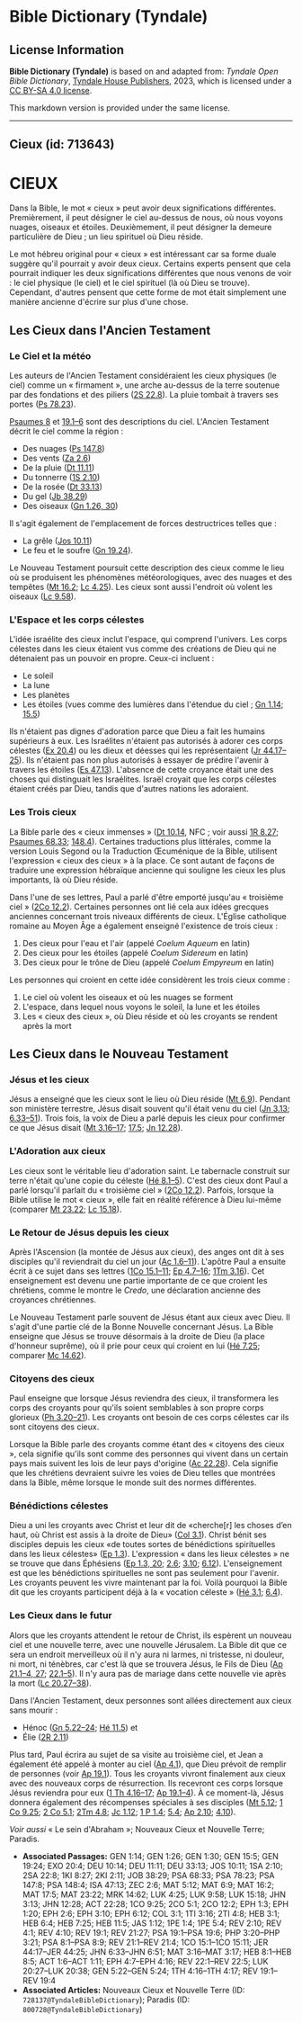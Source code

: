 # Bible Dictionary (Tyndale)

## License Information

**Bible Dictionary (Tyndale)** is based on and adapted from: _Tyndale Open Bible Dictionary_, [Tyndale House Publishers](https://tyndaleopenresources.com/), 2023, which is licensed under a [CC BY-SA 4.0 license](https://creativecommons.org/licenses/by-sa/4.0/legalcode.en).

This markdown version is provided under the same license.



--------------------------------

## Cieux (id: 713643)

CIEUX
=====

Dans la Bible, le mot « cieux » peut avoir deux significations différentes. Premièrement, il peut désigner le ciel au\-dessus de nous, où nous voyons nuages, oiseaux et étoiles. Deuxièmement, il peut désigner la demeure particulière de Dieu ; un lieu spirituel où Dieu réside.

Le mot hébreu original pour « cieux » est intéressant car sa forme duale suggère qu'il pourrait y avoir deux cieux. Certains experts pensent que cela pourrait indiquer les deux significations différentes que nous venons de voir : le ciel physique (le ciel) et le ciel spirituel (là où Dieu se trouve). Cependant, d'autres pensent que cette forme de mot était simplement une manière ancienne d'écrire sur plus d'une chose.

Les Cieux dans l'Ancien Testament
---------------------------------

### Le Ciel et la météo

Les auteurs de l'Ancien Testament considéraient les cieux physiques (le ciel) comme un « firmament », une arche au\-dessus de la terre soutenue par des fondations et des piliers ([2S 22\.8](https://ref.ly/2Sam22:8)). La pluie tombait à travers ses portes ([Ps 78\.23](https://ref.ly/Ps78:23)).

[Psaumes 8](https://ref.ly/Ps8:1-Ps8:9) et [19\.1–6](https://ref.ly/Ps19:1-Ps19:6) sont des descriptions du ciel. L'Ancien Testament décrit le ciel comme la région :

* Des nuages ([Ps 147\.8](https://ref.ly/Ps147:8))
* Des vents ([Za 2\.6](https://ref.ly/Zech2:6))
* De la pluie ([Dt 11\.11](https://ref.ly/Deut11:11))
* Du tonnerre ([1S 2\.10](https://ref.ly/1Sam2:10))
* De la rosée ([Dt 33\.13](https://ref.ly/Deut33:13))
* Du gel ([Jb 38\.29](https://ref.ly/Job38:29))
* Des oiseaux ([Gn 1\.26, 30](https://ref.ly/Gen1:26,Gen1:30))

Il s'agit également de l'emplacement de forces destructrices telles que :

* La grêle ([Jos 10\.11](https://ref.ly/Josh10:11))
* Le feu et le soufre ([Gn 19\.24](https://ref.ly/Gen19:24)).

Le Nouveau Testament poursuit cette description des cieux comme le lieu où se produisent les phénomènes météorologiques, avec des nuages et des tempêtes ([Mt 16\.2](https://ref.ly/Matt16:2); [Lc 4\.25](https://ref.ly/Luke4:25)). Les cieux sont aussi l'endroit où volent les oiseaux ([Lc 9\.58](https://ref.ly/Luke9:58)).

### L'Espace et les corps célestes

L'idée israélite des cieux inclut l'espace, qui comprend l'univers. Les corps célestes dans les cieux étaient vus comme des créations de Dieu qui ne détenaient pas un pouvoir en propre. Ceux\-ci incluent :

* Le soleil
* La lune
* Les planètes
* Les étoiles (vues comme des lumières dans l'étendue du ciel ; [Gn 1\.14](https://ref.ly/Gen1:14); [15\.5](https://ref.ly/Gen15:5))

Ils n'étaient pas dignes d'adoration parce que Dieu a fait les humains supérieurs à eux. Les Israélites n'étaient pas autorisés à adorer ces corps célestes ([Ex 20\.4](https://ref.ly/Exod20:4)) ou les dieux et déesses qui les représentaient ([Jr 44\.17–25](https://ref.ly/Jer44:17-Jer44:25)). Ils n'étaient pas non plus autorisés à essayer de prédire l'avenir à travers les étoiles ([Es 47\.13](https://ref.ly/Isa47:13)). L'absence de cette croyance était une des choses qui distinguait les Israélites. Israël croyait que les corps célestes étaient créés par Dieu, tandis que d'autres nations les adoraient.

### Les Trois cieux

La Bible parle des « cieux immenses » ([Dt 10\.14](https://ref.ly/Deut10:14), NFC ; voir aussi [1R 8\.27](https://ref.ly/1Kgs8:27); [Psaumes 68\.33](https://ref.ly/Ps68:33); [148\.4](https://ref.ly/Ps148:4)). Certaines traductions plus littérales, comme la version Louis Segond ou la Traduction Œcuménique de la Bible, utilisent l'expression « cieux des cieux » à la place. Ce sont autant de façons de traduire une expression hébraïque ancienne qui souligne les cieux les plus importants, là où Dieu réside.

Dans l'une de ses lettres, Paul a parlé d'être emporté jusqu'au « troisième ciel » ([2Co 12\.2](https://ref.ly/2Cor12:2)). Certaines personnes ont lié cela aux idées grecques anciennes concernant trois niveaux différents de cieux. L'Église catholique romaine au Moyen Âge a également enseigné l'existence de trois cieux :

1. Des cieux pour l'eau et l'air (appelé *Coelum Aqueum* en latin)
2. Des cieux pour les étoiles (appelé *Coelum Sidereum* en latin)
3. Des cieux pour le trône de Dieu (appelé *Coelum Empyreum* en latin)

Les personnes qui croient en cette idée considèrent les trois cieux comme :

1. Le ciel où volent les oiseaux et où les nuages se forment
2. L'espace, dans lequel nous voyons le soleil, la lune et les étoiles
3. Les « cieux des cieux », où Dieu réside et où les croyants se rendent après la mort

Les Cieux dans le Nouveau Testament
-----------------------------------

### Jésus et les cieux

Jésus a enseigné que les cieux sont le lieu où Dieu réside ([Mt 6\.9](https://ref.ly/Matt6:9)). Pendant son ministère terrestre, Jésus disait souvent qu'il était venu du ciel ([Jn 3\.13](https://ref.ly/John3:13); [6\.33–51](https://ref.ly/John6:33-John6:51)). Trois fois, la voix de Dieu a parlé depuis les cieux pour confirmer ce que Jésus disait ([Mt 3\.16–17](https://ref.ly/Matt3:16-Matt3:17); [17\.5](https://ref.ly/Matt17:5); [Jn 12\.28](https://ref.ly/John12:28)).

### L'Adoration aux cieux

Les cieux sont le véritable lieu d'adoration saint. Le tabernacle construit sur terre n'était qu'une copie du céleste ([Hé 8\.1–5](https://ref.ly/Heb8:1-Heb8:5)). C'est des cieux dont Paul a parlé lorsqu'il parlait du « troisième ciel » ([2Co 12\.2](https://ref.ly/2Cor12:2)). Parfois, lorsque la Bible utilise le mot « cieux », elle fait en réalité référence à Dieu lui\-même (comparer [Mt 23\.22](https://ref.ly/Matt23:22); [Lc 15\.18](https://ref.ly/Luke15:18)).

### Le Retour de Jésus depuis les cieux

Après l'Ascension (la montée de Jésus aux cieux), des anges ont dit à ses disciples qu'il reviendrait du ciel un jour ([Ac 1\.6–11](https://ref.ly/Acts1:6-Acts1:11)). L'apôtre Paul a ensuite écrit à ce sujet dans ses lettres ([1Co 15\.1–11](https://ref.ly/1Cor15:1-1Cor15:11); [Ep 4\.7–16](https://ref.ly/Eph4:7-Eph4:16); [1Tm 3\.16](https://ref.ly/1Tim3:16)). Cet enseignement est devenu une partie importante de ce que croient les chrétiens, comme le montre le *Credo*, une déclaration ancienne des croyances chrétiennes.

Le Nouveau Testament parle souvent de Jésus étant aux cieux avec Dieu. Il s'agit d'une partie clé de la Bonne Nouvelle concernant Jésus. La Bible enseigne que Jésus se trouve désormais à la droite de Dieu (la place d'honneur suprême), où il prie pour ceux qui croient en lui ([Hé 7\.25](https://ref.ly/Heb7:25); comparer [Mc 14\.62](https://ref.ly/Mark14:62)).

### Citoyens des cieux

Paul enseigne que lorsque Jésus reviendra des cieux, il transformera les corps des croyants pour qu'ils soient semblables à son propre corps glorieux ([Ph 3\.20–21](https://ref.ly/Phil3:20-Phil3:21)). Les croyants ont besoin de ces corps célestes car ils sont citoyens des cieux.

Lorsque la Bible parle des croyants comme étant des « citoyens des cieux », cela signifie qu'ils sont comme des personnes qui vivent dans un certain pays mais suivent les lois de leur pays d'origine ([Ac 22\.28](https://ref.ly/Acts22:28)). Cela signifie que les chrétiens devraient suivre les voies de Dieu telles que montrées dans la Bible, même lorsque le monde suit des normes différentes.

### Bénédictions célestes

Dieu a uni les croyants avec Christ et leur dit de «cherche\[r] les choses d’en haut, où Christ est assis à la droite de Dieu» ([Col 3\.1](https://ref.ly/Col3:1)). Christ bénit ses disciples depuis les cieux «de toutes sortes de bénédictions spirituelles dans les lieux célestes» ([Ep 1\.3](https://ref.ly/Eph1:3)). L'expression « dans les lieux célestes » ne se trouve que dans Éphésiens ([Ep 1\.3, 20](https://ref.ly/Eph1:3,Eph1:20); [2\.6](https://ref.ly/Eph2:6); [3\.10](https://ref.ly/Eph3:10); [6\.12](https://ref.ly/Eph6:12)). L'enseignement est que les bénédictions spirituelles ne sont pas seulement pour l'avenir. Les croyants peuvent les vivre maintenant par la foi. Voilà pourquoi la Bible dit que les croyants participent déjà à la « vocation céleste » ([Hé 3\.1](https://ref.ly/Heb3:1); [6\.4](https://ref.ly/Heb6:4)).

### Les Cieux dans le futur

Alors que les croyants attendent le retour de Christ, ils espèrent un nouveau ciel et une nouvelle terre, avec une nouvelle Jérusalem. La Bible dit que ce sera un endroit merveilleux où il n'y aura ni larmes, ni tristesse, ni douleur, ni mort, ni ténèbres, car c'est là que se trouvera Jésus, le Fils de Dieu ([Ap 21\.1–4, 27](https://ref.ly/Rev21:1-Rev21:4,Rev21:27); [22\.1–5](https://ref.ly/Rev22:1-Rev22:5)). Il n'y aura pas de mariage dans cette nouvelle vie après la mort ([Lc 20\.27–38](https://ref.ly/Luke20:27-Luke20:38)).

Dans l'Ancien Testament, deux personnes sont allées directement aux cieux sans mourir :

* Hénoc ([Gn 5\.22–24](https://ref.ly/Gen5:22-Gen5:24); [Hé 11\.5](https://ref.ly/Heb11:5)) et
* Élie ([2R 2\.11](https://ref.ly/2Kgs2:11))

Plus tard, Paul écrira au sujet de sa visite au troisième ciel, et Jean a également été appelé à monter au ciel ([Ap 4\.1](https://ref.ly/Rev4:1)), que Dieu prévoit de remplir de personnes (voir [Ap 19\.1](https://ref.ly/Rev19:1)). Tous les croyants vivront finalement aux cieux avec des nouveaux corps de résurrection. Ils recevront ces corps lorsque Jésus reviendra pour eux ([1 Th 4\.16–17](https://ref.ly/1Thess4:16-1Thess4:17); [Ap 19\.1–4](https://ref.ly/Rev19:1-Rev19:4)). À ce moment\-là, Jésus donnera également des récompenses spéciales à ses disciples ([Mt 5\.12](https://ref.ly/Matt5:12); [1 Co 9\.25](https://ref.ly/1Cor9:25); [2 Co 5\.1](https://ref.ly/2Cor5:1); [2Tm 4\.8](https://ref.ly/2Tim4:8); [Jc 1\.12](https://ref.ly/Jas1:12); [1 P 1\.4](https://ref.ly/1Pet1:4); [5\.4](https://ref.ly/1Pet5:4); [Ap 2\.10](https://ref.ly/Rev2:10); [4\.10](https://ref.ly/Rev4:10)).

*Voir aussi* « Le sein d'Abraham »; Nouveaux Cieux et Nouvelle Terre; Paradis.

* **Associated Passages:** GEN 1:14; GEN 1:26; GEN 1:30; GEN 15:5; GEN 19:24; EXO 20:4; DEU 10:14; DEU 11:11; DEU 33:13; JOS 10:11; 1SA 2:10; 2SA 22:8; 1KI 8:27; 2KI 2:11; JOB 38:29; PSA 68:33; PSA 78:23; PSA 147:8; PSA 148:4; ISA 47:13; ZEC 2:6; MAT 5:12; MAT 6:9; MAT 16:2; MAT 17:5; MAT 23:22; MRK 14:62; LUK 4:25; LUK 9:58; LUK 15:18; JHN 3:13; JHN 12:28; ACT 22:28; 1CO 9:25; 2CO 5:1; 2CO 12:2; EPH 1:3; EPH 1:20; EPH 2:6; EPH 3:10; EPH 6:12; COL 3:1; 1TI 3:16; 2TI 4:8; HEB 3:1; HEB 6:4; HEB 7:25; HEB 11:5; JAS 1:12; 1PE 1:4; 1PE 5:4; REV 2:10; REV 4:1; REV 4:10; REV 19:1; REV 21:27; PSA 19:1–PSA 19:6; PHP 3:20–PHP 3:21; PSA 8:1–PSA 8:9; REV 21:1–REV 21:4; 1CO 15:1–1CO 15:11; JER 44:17–JER 44:25; JHN 6:33–JHN 6:51; MAT 3:16–MAT 3:17; HEB 8:1–HEB 8:5; ACT 1:6–ACT 1:11; EPH 4:7–EPH 4:16; REV 22:1–REV 22:5; LUK 20:27–LUK 20:38; GEN 5:22–GEN 5:24; 1TH 4:16–1TH 4:17; REV 19:1–REV 19:4
* **Associated Articles:** Nouveaux Cieux et Nouvelle Terre (ID: `728137@TyndaleBibleDictionary`); Paradis (ID: `800728@TyndaleBibleDictionary`)

